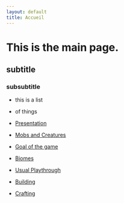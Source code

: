 ```yaml
---
layout: default
title: Accueil
---
```


# This is the main page.

## subtitle

### subsubtitle

- this is a list
- of things


- [Presentation](page1.md)
- [Mobs and Creatures](page2.md)
- [Goal of the game](page3.md)
- [Biomes](page4.md)
- [Usual Playthrough](page5.md)
- [Building](page6.md)
- [Crafting](page7.md)
